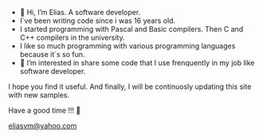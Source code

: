 - 👋 Hi, I’m Elias. A software developer.
- I´ve been writing code since i was 16 years old.
- I started programming with Pascal and Basic compilers. Then C and C++ compilers in the university.
- I like so much programming with various programming languages because it´s so fun.
- 👀 I’m interested in share some code that I use frenquently in my job like software developer.

I hope you find it useful. And finally, I will be continuosly updating this site with new samples.

Have a good time !!! 👋

eliasvm@yahoo.com

<!---
evazquezm-developer/evazquezm-developer is a ✨ special ✨ repository because its `README.md` (this file) appears on your GitHub profile.
You can click the Preview link to take a look at your changes.
--->
